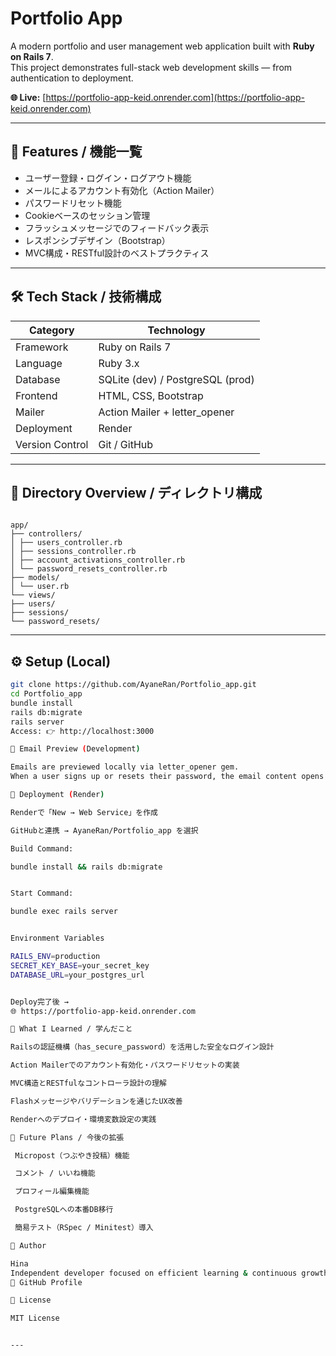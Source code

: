 # Portfolio App

A modern portfolio and user management web application built with **Ruby on Rails 7**.  
This project demonstrates full-stack web development skills — from authentication to deployment.

**🌐 Live:** [https://portfolio-app-keid.onrender.com](https://portfolio-app-keid.onrender.com)

---

## 🚀 Features / 機能一覧
- ユーザー登録・ログイン・ログアウト機能
- メールによるアカウント有効化（Action Mailer）
- パスワードリセット機能
- Cookieベースのセッション管理
- フラッシュメッセージでのフィードバック表示
- レスポンシブデザイン（Bootstrap）
- MVC構成・RESTful設計のベストプラクティス

---

## 🛠 Tech Stack / 技術構成

| Category | Technology |
|-----------|-------------|
| Framework | Ruby on Rails 7 |
| Language | Ruby 3.x |
| Database | SQLite (dev) / PostgreSQL (prod) |
| Frontend | HTML, CSS, Bootstrap |
| Mailer | Action Mailer + letter_opener |
| Deployment | Render |
| Version Control | Git / GitHub |

---

## 📂 Directory Overview / ディレクトリ構成
```

app/
├── controllers/
│ ├── users_controller.rb
│ ├── sessions_controller.rb
│ ├── account_activations_controller.rb
│ └── password_resets_controller.rb
├── models/
│ └── user.rb
└── views/
├── users/
├── sessions/
└── password_resets/

```
---
## ⚙️ Setup (Local)
```bash
git clone https://github.com/AyaneRan/Portfolio_app.git
cd Portfolio_app
bundle install
rails db:migrate
rails server
Access: 👉 http://localhost:3000

💌 Email Preview (Development)

Emails are previewed locally via letter_opener gem.
When a user signs up or resets their password, the email content opens in the browser.

🚀 Deployment (Render)

Renderで「New → Web Service」を作成

GitHubと連携 → AyaneRan/Portfolio_app を選択

Build Command:

bundle install && rails db:migrate


Start Command:

bundle exec rails server


Environment Variables

RAILS_ENV=production
SECRET_KEY_BASE=your_secret_key
DATABASE_URL=your_postgres_url


Deploy完了後 →
🌐 https://portfolio-app-keid.onrender.com

🧠 What I Learned / 学んだこと

Railsの認証機構（has_secure_password）を活用した安全なログイン設計

Action Mailerでのアカウント有効化・パスワードリセットの実装

MVC構造とRESTfulなコントローラ設計の理解

Flashメッセージやバリデーションを通じたUX改善

Renderへのデプロイ・環境変数設定の実践

🌱 Future Plans / 今後の拡張

 Micropost（つぶやき投稿）機能

 コメント / いいね機能

 プロフィール編集機能

 PostgreSQLへの本番DB移行

 簡易テスト（RSpec / Minitest）導入

👤 Author

Hina
Independent developer focused on efficient learning & continuous growth.
📎 GitHub Profile

📝 License

MIT License


---
